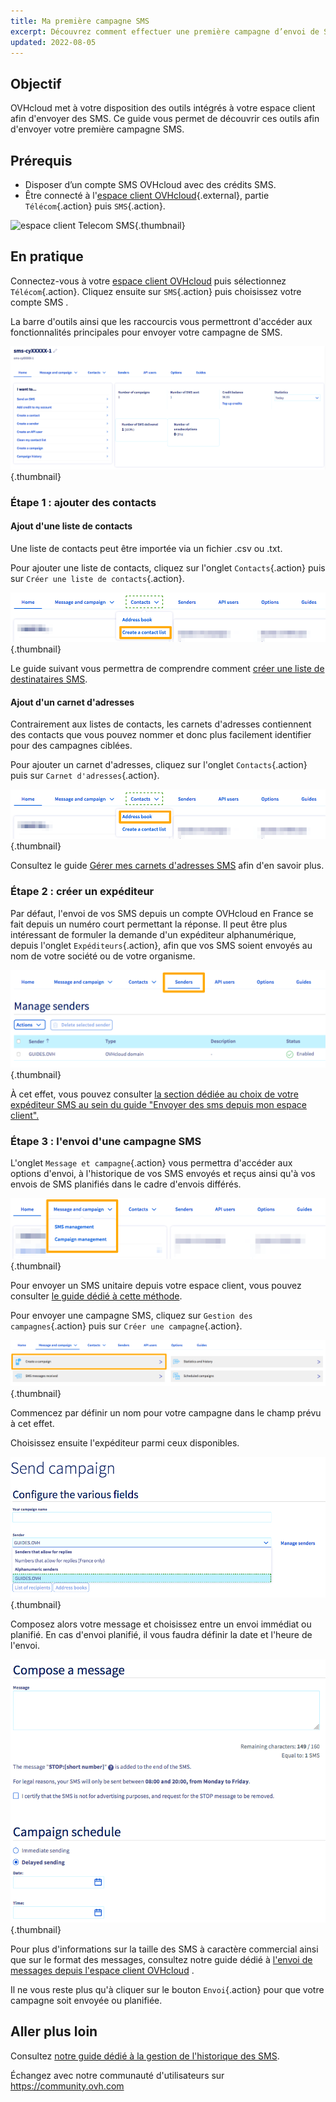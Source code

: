 ```yaml
---
title: Ma première campagne SMS
excerpt: Découvrez comment effectuer une première campagne d’envoi de SMS
updated: 2022-08-05
---
```



## Objectif

OVHcloud met à votre disposition des outils intégrés à votre espace client afin d'envoyer des SMS. Ce guide vous permet de découvrir ces outils afin d'envoyer votre première campagne SMS.

## Prérequis

- Disposer d’un compte SMS OVHcloud avec des crédits SMS.
- Être connecté à l'[espace client OVHcloud](https://www.ovh.com/auth?onsuccess=https%3A%2F%2Fwww.ovhtelecom.fr%2Fmanager&ovhSubsidiary=fr){.external}, partie `Télécom`{.action} puis `SMS`{.action}.

![espace client Telecom SMS](https://raw.githubusercontent.com/ovh/docs/master/templates/control-panel/product-selection/telecom/tpl-telecom-03-fr-sms.png){.thumbnail}

## En pratique

Connectez-vous à votre [espace client OVHcloud](https://www.ovh.com/auth/?action=gotomanager&from=https://www.ovh.com/fr/&ovhSubsidiary=fr) puis sélectionnez `Télécom`{.action}. Cliquez ensuite sur `SMS`{.action} puis choisissez votre compte SMS .

La barre d'outils ainsi que les raccourcis vous permettront d'accéder aux fonctionnalités principales pour envoyer votre campagne de SMS.

![firstsms](images/firstsms01.png){.thumbnail}


### Étape 1 : ajouter des contacts

#### Ajout d'une liste de contacts

Une liste de contacts peut être importée via un fichier .csv ou .txt.

Pour ajouter une liste de contacts, cliquez sur l'onglet `Contacts`{.action} puis sur `Créer une liste de contacts`{.action}. 

![firstsms](images/firstsms03.png){.thumbnail}

Le guide suivant vous permettra de comprendre comment [créer une liste de destinataires SMS](/pages/web_cloud/messaging/sms/liste_de_destinataire_sms).

#### Ajout d'un carnet d'adresses

Contrairement aux listes de contacts, les carnets d'adresses contiennent des contacts que vous pouvez nommer et donc plus facilement identifier pour des campagnes ciblées.

Pour ajouter un carnet d'adresses, cliquez sur l'onglet `Contacts`{.action} puis sur `Carnet d'adresses`{.action}.

![firstsms](images/firstsms04.png){.thumbnail}

Consultez le guide [Gérer mes carnets d'adresses SMS](/pages/web_cloud/messaging/sms/gerer_mes_carnets_dadresses_sms) afin d'en savoir plus.

### Étape 2 : créer un expéditeur

Par défaut, l'envoi de vos SMS depuis un compte OVHcloud en France se fait depuis un numéro court permettant la réponse. Il peut être plus intéressant de formuler la demande d'un expéditeur alphanumérique, depuis l'onglet `Expéditeurs`{.action}, afin que vos SMS soient envoyés au nom de votre société ou de votre organisme.

![firstsms](images/firstsms05.png){.thumbnail}

À cet effet, vous pouvez consulter [la section dédiée au choix de votre expéditeur SMS au sein du guide "Envoyer des sms depuis mon espace client".](/pages/web_cloud/messaging/sms/envoyer_des_sms_depuis_mon_espace_client#etape-3-choisir-votre-expediteur-sms)

### Étape 3 : l'envoi d'une campagne SMS

L'onglet `Message et campagne`{.action} vous permettra d'accéder aux options d'envoi, à l'historique de vos SMS envoyés et reçus ainsi qu'à vos envois de SMS planifiés dans le cadre d'envois différés.

![firstsms](images/firstsms02.png){.thumbnail}

Pour envoyer un SMS unitaire depuis votre espace client, vous pouvez consulter [le guide dédié à cette méthode](/pages/web_cloud/messaging/sms/envoyer_des_sms_depuis_mon_espace_client).

Pour envoyer une campagne SMS, cliquez sur `Gestion des campagnes`{.action} puis sur `Créer une campagne`{.action}.

![firstsms](images/firstsms06.png){.thumbnail}

Commencez par définir un nom pour votre campagne dans le champ prévu à cet effet.

Choisissez ensuite l'expéditeur parmi ceux disponibles.

![firstsms](images/firstsms07.png){.thumbnail}

Composez alors votre message et choisissez entre un envoi immédiat ou planifié. En cas d'envoi planifié, il vous faudra définir la date et l'heure de l'envoi.

![firstsms](images/firstsms08.png){.thumbnail}

Pour plus d'informations sur la taille des SMS à caractère commercial ainsi que sur le format des messages, consultez notre guide dédié à [l'envoi de messages depuis l'espace client OVHcloud](/pages/web_cloud/messaging/sms/envoyer_des_sms_depuis_mon_espace_client#taille-des-sms-a-caractere-commercial) .

Il ne vous reste plus qu'à cliquer sur le bouton `Envoi`{.action} pour que votre campagne soit envoyée ou planifiée.

## Aller plus loin

Consultez [notre guide dédié à la gestion de l'historique des SMS](/pages/web_cloud/messaging/sms/gerer_l_historique_des_sms).

Échangez avec notre communauté d'utilisateurs sur <https://community.ovh.com>

